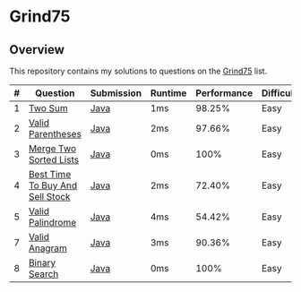# Grind75

## Overview
This repository contains my solutions to questions on the [Grind75](https://www.techinterviewhandbook.org/grind75/) list.

| # | Question                                                                                                      | Submission                                                                                     | Runtime | Performance | Difficulty |
|---|---------------------------------------------------------------------------------------------------------------|------------------------------------------------------------------------------------------------|---------|-------------|------------|
| 1 | [Two Sum](https://leetcode.com/problems/two-sum/description/)                                                 | [Java](https://github.com/shumarb/leetcode/blob/main/easy/java/TwoSum.java)                    | 1ms     | 98.25%      | Easy       |
| 2 | [Valid Parentheses](https://leetcode.com/problems/valid-parentheses/description/)                             | [Java](https://github.com/shumarb/leetcode/blob/main/easy/java/ValidParentheses.java)          | 2ms     | 97.66%      | Easy       |
| 3 | [Merge Two Sorted Lists](https://leetcode.com/problems/merge-two-sorted-lists/description/)                   | [Java](https://github.com/shumarb/leetcode/blob/main/easy/java/MergeTwoSortedLists.java)       | 0ms     | 100%        | Easy       |
| 4 | [Best Time To Buy And Sell Stock](https://leetcode.com/problems/best-time-to-buy-and-sell-stock/description/) | [Java](https://github.com/shumarb/leetcode/blob/main/easy/java/BestTimeToBuyAndSellStock.java) | 2ms     | 72.40%      | Easy       |
| 5 | [Valid Palindrome](https://leetcode.com/problems/valid-palindrome/description/)                               | [Java](https://github.com/shumarb/leetcode/blob/main/easy/java/ValidPalindrome.java)           | 4ms     | 54.42%      | Easy       |
| 7 | [Valid Anagram](https://leetcode.com/problems/valid-anagram/description/)                                     | [Java](https://github.com/shumarb/leetcode/blob/main/easy/java/ValidAnagram.java)              | 3ms     | 90.36%      | Easy       |
| 8 | [Binary Search](https://leetcode.com/problems/binary-search/description/)                                     | [Java](https://github.com/shumarb/leetcode/blob/main/easy/java/BinarySearch.java)              | 0ms     | 100%        | Easy       |
 